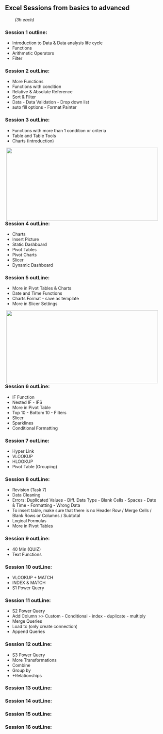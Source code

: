 ## Excel Sessions from basics to advanced
&emsp;&emsp; *(3h each)*
### Session 1 outline:
- Introduction to Data & Data analysis life cycle
- Functions
- Arithmetic Operators
- Filter

### Session 2 outLine:
- More Functions
- Functions with condition
- Relative & Absolute Reference
- Sort & Filter
- Data - Data Validation - Drop down list
- auto fill options - Format Painter

### Session 3 outLine:
- Functions with more than 1 condition or criteria
- Table and Table Tools
- Charts (Introduction)
 
<img align="right" width="500" height="240" src="https://raw.githubusercontent.com/Moataz-Elmesmary/Excel-for-Data-Analysis-Sessions/main/Session%204/Task%204%20by%20Moataz.PNG">
<h3>Session 4 outLine:</h3>

- Charts
- Insert Picture
- Static Dashboard
- Pivot Tables
- Pivot Charts
- Slicer
- Dynamic Dashboard

### Session 5 outLine:
- More in Pivot Tables & Charts
- Date and Time Functions<br>
- Charts Format - save as template
- More in Slicer Settings

<img align="right" width="500" height="240" src="https://github.com/Moataz-Elmesmary/Excel-for-Data-Analysis-Sessions/assets/92026137/68674802-adaa-47ce-bb2a-f2456e732962">
<h3>Session 6 outLine:</h3>

- IF Function
- Nested IF - IFS
- More in Pivot Table
- Top 10 - Bottom 10 - Filters
- Slicer
- Sparklines
- Conditional Formatting
### Session 7 outLine:
- Hyper Link
- VLOOKUP
- HLOOKUP
- Pivot Table (Grouping)

### Session 8 outLine:
- Revision (Task 7)
- Data Cleaning
- Errors: Duplicated Values - Diff. Data Type - Blank Cells - Spaces - Date & Time - Formatting - Wrong Data
- To insert table, make sure that there is no Header Row / Merge Cells / Blank Rows or Columns / Subtotal
- Logical Formulas
- More in Pivot Tables
  
### Session 9 outLine:
- 40 Min (QUIZ)
- Text Functions

### Session 10 outLine:
- VLOOKUP + MATCH
- INDEX & MATCH
- S1 Power Query
 
### Session 11 outLine:
- S2 Power Query
- Add Column >> Custom - Conditional - index - duplicate - multiply
- Merge Queries
- Load to (only create connection)
- Append Queries
 
### Session 12 outLine:
- S3 Power Query
- More Transformations
- Combine
- Group by
- +Relationships

### Session 13 outLine:
### Session 14 outLine:
### Session 15 outLine:
### Session 16 outLine:



